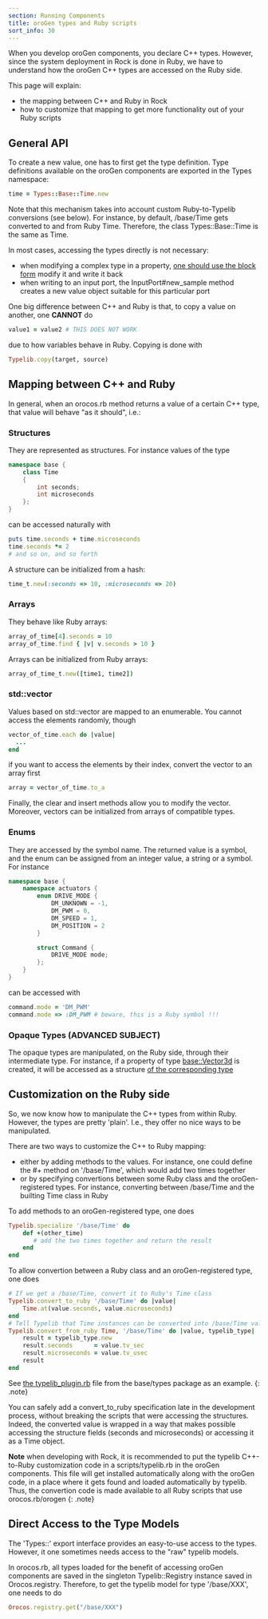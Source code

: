 ```yaml
---
section: Running Components
title: oroGen types and Ruby scripts
sort_info: 30
---
```


When you develop oroGen components, you declare C++ types. However, since the
system deployment in Rock is done in Ruby, we have to understand how the oroGen
C++ types are accessed on the Ruby side.

This page will explain:

 * the mapping between C++ and Ruby in Rock
 * how to customize that mapping to get more functionality out of your Ruby
   scripts

General API
-----------
To create a new value, one has to first get the type definition. Type
definitions available on the oroGen components are exported in the Types
namespace:

~~~ ruby
time = Types::Base::Time.new
~~~

Note that this mechanism takes into account custom Ruby-to-Typelib conversions
(see below). For instance, by default, /base/Time gets converted to and from
Ruby Time. Therefore, the class Types::Base::Time is the same as Time.

In most cases, accessing the types directly is not necessary:

 * when modifying a complex type in a property, [one should use the block form](properties.html)
   modify it and write it back
 * when writing to an input port, the InputPort#new_sample method creates a new
   value object suitable for this particular port

One big difference between C++ and Ruby is that, to copy a value on another,
one **CANNOT** do

~~~ ruby
value1 = value2 # THIS DOES NOT WORK
~~~

due to how variables behave in Ruby. Copying is done with

~~~ ruby
Typelib.copy(target, source)
~~~

Mapping between C++ and Ruby
----------------------------
In general, when an orocos.rb method returns a value of a certain C++ type, that
value will behave "as it should", i.e.:

### Structures

They are represented as structures. For instance values of the type

~~~ cpp
namespace base {
    class Time
    {
        int seconds;
        int microseconds
    };
}
~~~

can be accessed naturally with

~~~ ruby
puts time.seconds + time.microseconds
time.seconds *= 2
# and so on, and so forth
~~~

A structure can be initialized from a hash:

~~~ ruby
time_t.new(:seconds => 10, :microseconds => 20)
~~~

### Arrays

They behave like Ruby arrays:

~~~ ruby
array_of_time[4].seconds = 10
array_of_time.find { |v| v.seconds > 10 }
~~~

Arrays can be initialized from Ruby arrays:

~~~ ruby
array_of_time_t.new([time1, time2])
~~~

### std::vector

Values based on std::vector are mapped to an enumerable. You cannot access the
elements randomly, though

~~~ ruby
vector_of_time.each do |value|
  ...
end
~~~

if you want to access the elements by their index, convert the vector to an
array first

~~~ ruby
array = vector_of_time.to_a
~~~

Finally, the clear and insert methods allow you to modify the vector. Moreover,
vectors can be initialized from arrays of compatible types.

### Enums

They are accessed by the symbol name. The returned value is a symbol, and the
enum can be assigned from an integer value, a string or a symbol. For instance

~~~ cpp
namespace base {
    namespace actuators {
        enum DRIVE_MODE {
            DM_UNKNOWN = -1,
            DM_PWM = 0,
            DM_SPEED = 1,
            DM_POSITION = 2
        }

        struct Command {
            DRIVE_MODE mode;
        };
    }
}
~~~

   can be accessed with

~~~ ruby
command.mode = 'DM_PWM'
command.mode => :DM_PWM # beware, this is a Ruby symbol !!!
~~~

### Opaque Types (ADVANCED SUBJECT)

The opaque types are manipulated, on the Ruby side, through their intermediate
type. For instance, if a property of type
[base::Vector3d](../../package_directory/orogen_types/_base_Vector3d.html) is created, it will be
accessed as a structure [of the corresponding
type](../../package_directory/orogen_types/_wrappers_Matrix__double_3_1_.html)

Customization on the Ruby side
------------------------------
So, we now know how to manipulate the C++ types from within Ruby. However, the
types are pretty 'plain'. I.e., they offer no nice ways to be manipulated.

There are two ways to customize the C++ to Ruby mapping:

 * either by adding methods to the values. For instance, one could define the #+
   method on '/base/Time', which would add two times together
 * or by specifying convertions between some Ruby class and the
   oroGen-registered types. For instance, converting between /base/Time and the
   builting Time class in Ruby

To add methods to an oroGen-registered type, one does

~~~ ruby
Typelib.specialize '/base/Time' do
    def +(other_time)
       # add the two times together and return the result
    end
end
~~~

To allow convertion between a Ruby class and an oroGen-registered type, one does

~~~ ruby
# If we get a /base/Time, convert it to Ruby's Time class
Typelib.convert_to_ruby '/base/Time' do |value|
    Time.at(value.seconds, value.microseconds)
end
# Tell Typelib that Time instances can be converted into /base/Time values
Typelib.convert_from_ruby Time, '/base/Time' do |value, typelib_type|
    result = typelib_type.new
    result.seconds      = value.tv_sec
    result.microseconds = value.tv_usec
    result
end
~~~

See [the typelib_plugin.rb](https://github.com/rock-core/base-types/blob/master/bindings/ruby/lib/base/typelib_plugin.rb)
file from the base/types package as an example.
{: .note}

You can safely add a convert_to_ruby specification late in the
development process, without breaking the scripts that were accessing the
structures. Indeed, the converted value is wrapped in a way that makes possible
accessing the structure fields (seconds and microseconds) or accessing it as a
Time object.

**Note** when developing with Rock, it is recommended to put the typelib
C++-to-Ruby customization code in a scripts/typelib.rb in the oroGen components.
This file will get installed automatically along with the oroGen code, in a
place where it gets found and loaded automatically by typelib. Thus, the
convertion code is made available to all Ruby scripts that use orocos.rb/orogen
{: .note}

Direct Access to the Type Models
--------------------------------

The 'Types::' export interface provides an easy-to-use access to the types.
However, it one sometimes needs access to the "raw" typelib models.

In orocos.rb, all types loaded for the benefit of accessing oroGen components
are saved in the singleton Typelib::Registry instance saved in Orocos.registry.
Therefore, to get the typelib model for type '/base/XXX', one needs to do

~~~ ruby
Orocos.registry.get("/base/XXX")
~~~
